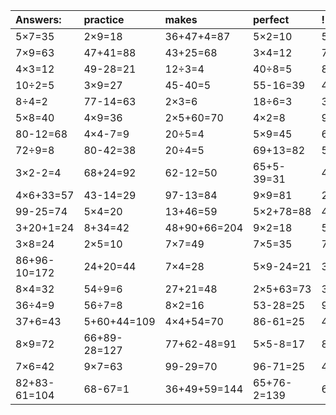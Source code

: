 | Answers: | practice | makes | perfect | ! |
| :--- | :--- | :--- | :--- | :--- |
| 5×7=35 | 2×9=18 | 36+47+4=87 | 5×2=10 | 55-39=16 | 
| 7×9=63 | 47+41=88 | 43+25=68 | 3×4=12 | 70-17=53 | 
| 4×3=12 | 49-28=21 | 12÷3=4 | 40÷8=5 | 8+20+1=29 | 
| 10÷2=5 | 3×9=27 | 45-40=5 | 55-16=39 | 42+22=64 | 
| 8÷4=2 | 77-14=63 | 2×3=6 | 18÷6=3 | 3×5-11=4 | 
| 5×8=40 | 4×9=36 | 2×5+60=70 | 4×2=8 | 93+3=96 | 
| 80-12=68 | 4×4-7=9 | 20÷5=4 | 5×9=45 | 6×4=24 | 
| 72÷9=8 | 80-42=38 | 20÷4=5 | 69+13=82 | 55+22=77 | 
| 3×2-2=4 | 68+24=92 | 62-12=50 | 65+5-39=31 | 48+60-63=45 | 
| 4×6+33=57 | 43-14=29 | 97-13=84 | 9×9=81 | 27÷3=9 | 
| 99-25=74 | 5×4=20 | 13+46=59 | 5×2+78=88 | 4×5=20 | 
| 3+20+1=24 | 8+34=42 | 48+90+66=204 | 9×2=18 | 59-52=7 | 
| 3×8=24 | 2×5=10 | 7×7=49 | 7×5=35 | 70+20+75=165 | 
| 86+96-10=172 | 24+20=44 | 7×4=28 | 5×9-24=21 | 37+21-44=14 | 
| 8×4=32 | 54÷9=6 | 27+21=48 | 2×5+63=73 | 3×2-5=1 | 
| 36÷4=9 | 56÷7=8 | 8×2=16 | 53-28=25 | 98+60+8=166 | 
| 37+6=43 | 5+60+44=109 | 4×4+54=70 | 86-61=25 | 41+49=90 | 
| 8×9=72 | 66+89-28=127 | 77+62-48=91 | 5×5-8=17 | 8×3=24 | 
| 7×6=42 | 9×7=63 | 99-29=70 | 96-71=25 | 4×1=4 | 
| 82+83-61=104 | 68-67=1 | 36+49+59=144 | 65+76-2=139 | 65+13=78 | 
